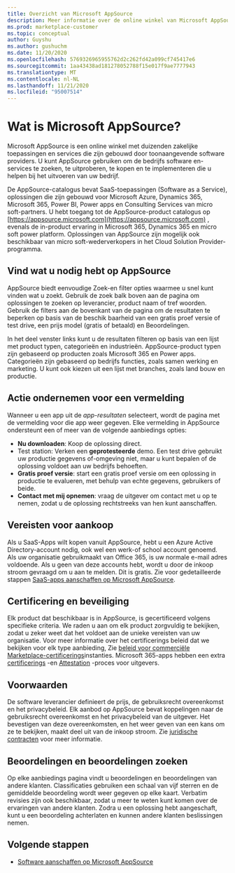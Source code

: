 ```yaml
---
title: Overzicht van Microsoft AppSource
description: Meer informatie over de online winkel van Microsoft AppSource en hoe u software en oplossingen kunt vinden en uitgebreid.
ms.prod: marketplace-customer
ms.topic: conceptual
author: Guyshu
ms.author: gushuchm
ms.date: 11/20/2020
ms.openlocfilehash: 5769326965955762d2c262fd42a099cf745417e6
ms.sourcegitcommit: 1aa43438ad181278052788f15e017f9ae7777943
ms.translationtype: MT
ms.contentlocale: nl-NL
ms.lasthandoff: 11/21/2020
ms.locfileid: "95007514"
---
```

# <a name="what-is-microsoft-appsource"></a>Wat is Microsoft AppSource?

Microsoft AppSource is een online winkel met duizenden zakelijke toepassingen en services die zijn gebouwd door toonaangevende software providers. U kunt AppSource gebruiken om de bedrijfs software en-services te zoeken, te uitproberen, te kopen en te implementeren die u helpen bij het uitvoeren van uw bedrijf.

De AppSource-catalogus bevat SaaS-toepassingen (Software as a Service), oplossingen die zijn gebouwd voor Microsoft Azure, Dynamics 365, Microsoft 365, Power BI, Power apps en Consulting Services van micro soft-partners. U hebt toegang tot de AppSource-product catalogus op [https://appsource.microsoft.com](https://appsource.microsoft.com) , evenals de in-product ervaring in Microsoft 365, Dynamics 365 en micro soft power platform. Oplossingen van AppSource zijn mogelijk ook beschikbaar van micro soft-wederverkopers in het Cloud Solution Provider-programma.

## <a name="find-what-you-need-on-appsource"></a>Vind wat u nodig hebt op AppSource

AppSource biedt eenvoudige Zoek-en filter opties waarmee u snel kunt vinden wat u zoekt. Gebruik de zoek balk boven aan de pagina om oplossingen te zoeken op leverancier, product naam of tref woorden. Gebruik de filters aan de bovenkant van de pagina om de resultaten te beperken op basis van de beschik baarheid van een gratis proef versie of test drive, een prijs model (gratis of betaald) en Beoordelingen.

In het deel venster links kunt u de resultaten filteren op basis van een lijst met product typen, categorieën en industrieën. AppSource-product typen zijn gebaseerd op producten zoals Microsoft 365 en Power apps. Categorieën zijn gebaseerd op bedrijfs functies, zoals samen werking en marketing. U kunt ook kiezen uit een lijst met branches, zoals land bouw en productie.

## <a name="take-action-on-a-listing"></a>Actie ondernemen voor een vermelding

Wanneer u een app uit de _app-resultaten_ selecteert, wordt de pagina met de vermelding voor die app weer gegeven. Elke vermelding in AppSource ondersteunt een of meer van de volgende aanbiedings opties:

- **Nu downloaden**: Koop de oplossing direct.
- Test station: Verken een **geprotesteerde** demo. Een test drive gebruikt uw productie gegevens of-omgeving niet, maar u kunt bepalen of de oplossing voldoet aan uw bedrijfs behoeften.
- **Gratis proef versie**: start een gratis proef versie om een oplossing in productie te evalueren, met behulp van echte gegevens, gebruikers of beide.
- **Contact met mij opnemen**: vraag de uitgever om contact met u op te nemen, zodat u de oplossing rechtstreeks van hen kunt aanschaffen.

## <a name="purchasing-requirements"></a>Vereisten voor aankoop

Als u SaaS-Apps wilt kopen vanuit AppSource, hebt u een Azure Active Directory-account nodig, ook wel een werk-of school account genoemd. Als uw organisatie gebruikmaakt van Office 365, is uw normale e-mail adres voldoende. Als u geen van deze accounts hebt, wordt u door de inkoop stroom gevraagd om u aan te melden. Dit is gratis. Zie voor gedetailleerde stappen [SaaS-apps aanschaffen op Microsoft AppSource](purchase-software-appsource.md).

## <a name="certification-and-security"></a>Certificering en beveiliging

Elk product dat beschikbaar is in AppSource, is gecertificeerd volgens specifieke criteria. We raden u aan om elk product zorgvuldig te bekijken, zodat u zeker weet dat het voldoet aan de unieke vereisten van uw organisatie. Voor meer informatie over het certificerings beleid dat we bekijken voor elk type aanbieding, Zie [beleid voor commerciële Marketplace-certificerings](/legal/marketplace/certification-policies)instanties. Microsoft 365-apps hebben een extra [certificerings](/microsoft-365-app-certification/docs/enterprise-app-certification-guide) -en [Attestation](/microsoft-365-app-certification/docs/enterprise-app-attestation-guide) -proces voor uitgevers.

## <a name="terms-and-conditions"></a>Voorwaarden

De software leverancier definieert de prijs, de gebruiksrecht overeenkomst en het privacybeleid. Elk aanbod op AppSource bevat koppelingen naar de gebruiksrecht overeenkomst en het privacybeleid van de uitgever. Het bevestigen van deze overeenkomsten, en het weer geven van een kans om ze te bekijken, maakt deel uit van de inkoop stroom. Zie [juridische contracten](legal-contracts.md) voor meer informatie.

## <a name="find-ratings-and-reviews"></a>Beoordelingen en beoordelingen zoeken

Op elke aanbiedings pagina vindt u beoordelingen en beoordelingen van andere klanten. Classificaties gebruiken een schaal van vijf sterren en de gemiddelde beoordeling wordt weer gegeven op elke kaart. Verbatim revisies zijn ook beschikbaar, zodat u meer te weten kunt komen over de ervaringen van andere klanten. Zodra u een oplossing hebt aangeschaft, kunt u een beoordeling achterlaten en kunnen andere klanten beslissingen nemen.

## <a name="next-steps"></a>Volgende stappen

- [Software aanschaffen op Microsoft AppSource](purchase-software-appsource.md)
